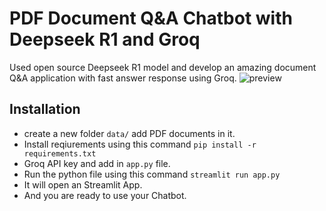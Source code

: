 # PDF Document Q&A Chatbot with Deepseek R1 and Groq
Used open source Deepseek R1 model and develop an amazing document Q&amp;A application with fast answer response using Groq.
![preview](https://github.com/user-attachments/assets/2712fb57-2f93-44b6-b3cc-124dd94fced0)


## Installation
- create a new folder `data/` add PDF documents in it.
- Install reqiurements using this command `pip install -r requirements.txt`
- Groq API key and add in `app.py` file.
- Run the python file using this command `streamlit run app.py`
- It will open an Streamlit App.
- And you are ready to use your Chatbot.
